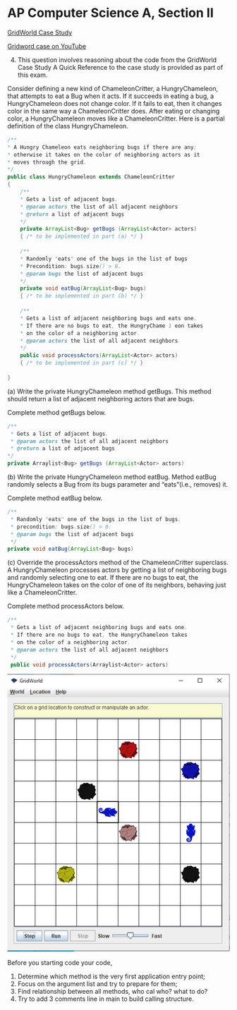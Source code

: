 # AP Computer Science A, Section II

[GridWorld Case Study](https://apcentral.collegeboard.org/courses/ap-computer-science-a/classroom-resources/gridworld-case-study)

[Gridword case on YouTube](https://www.youtube.com/watch?v=pF0HFYtbLLI)

4. This question involves reasoning about the code from the GridWorld Case Study A Quick Reference to the case study is provided as part of this exam. 

Consider defining a new kind of ChameleonCritter, a HungryChameleon, that attempts to eat a Bug when it acts. If it succeeds in eating a bug, a HungryChameleon does not change color. If it fails to eat, then it changes color in the same way a ChameleonCritter does. After eating or changing color, a HungryChameleon moves like a ChameleonCritter. Here is a partial definition of the class HungryChameleon. 

```java
/**
* A Hungry Chameleon eats neighboring bugs if there are any; 
* otherwise it takes on the color of neighboring actors as it 
* moves through the grid. 
*/
public class HungryChameleon extends ChameleonCritter
{
    /**
    * Gets a list of adjacent bugs. 
    * @param actors the list of all adjacent neighbors 
    * @return a list of adjacent bugs 
    */
    private ArrayList<Bug> getBugs (ArrayList<Actor> actors)
    { /* to be implemented in part (a) */ } 

    /**
    * Randomly "eats" one of the bugs in the list of bugs
    * Precondition: bugs.size() > 0. 
    * @param bugs the list of adjacent bugs 
    */
    private void eatBug(ArrayList<Bug> bugs)
    { /* to be implemented in part (b) */ } 

    /**
    * Gets a list of adjacent neighboring bugs and eats one.
    * If there are no bugs to eat, the HungryChame 1 eon takes
    * on the color of a neighboring actor. 
    * @param actors the list of all adjacent neighbors 
    */
    public void processActors(ArrayList<Actor> actors)
    { /* to be implemented in part (c) */ }

}
```

(a) Write the private HungryChameleon method getBugs. This method should return a list of adjacent neighboring actors that are bugs. 

Complete method getBugs below. 

```java
/**
 * Gets a list of adjacent bugs. 
 * @param actors the list of all adjacent neighbors 
 * @return a list of adjacent bugs
*/
private Arraylist<Bug> getBugs (ArrayList<Actor> actors)
```

(b) Write the private HungryChameleon method eatBug. Method eatBug randomly selects a Bug from its bugs parameter and “eats”(i.e., removes) it. 

Complete method eatBug below. 

```java
/**
 * Randomly "eats" one of the bugs in the list of bugs. 
 * precondition: bugs.size() > 0.
 * @param bugs the list of adjacent bugs 
 */
private void eatBug(ArrayList<Bug> bugs) 
```

(c) Override the processActors method of the ChameleonCritter superclass. A HungryChameleon processes actors by getting a list of neighboring bugs and randomly selecting one to eat. If there are no bugs to eat, the HungryChameleon takes on the color of one of its neighbors, behaving just like a ChameleonCritter. 

Complete method processActors below. 

```java
/**
 * Gets a list of adjacent neighboring bugs and eats one. 
 * If there are no bugs to eat, the HungryChameleon takes 
 * on the color of a neighboring actor. 
 * @param actors the list of all adjacent neighbors 
 */
 public void processActors(Arraylist<Actor> actors)
```

![GridWorld Case](../images/GridWorld.png)

Before you starting code your code,

1. Determine which method is the very first application entry point;
2. Focus on the argument list and try to prepare for them;
3. Find relationship between all methods, who cal who? what to do?
4. Try to add 3 comments line in main to build calling structure.